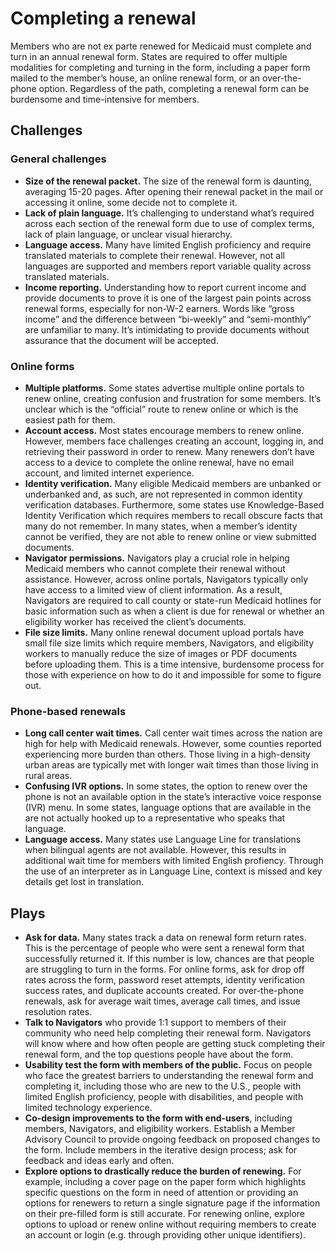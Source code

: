 # Completing a renewal

Members who are not ex parte renewed for Medicaid must complete and turn in an annual renewal form. States are required to offer multiple modalities for completing and turning in the form, including a paper form mailed to the member’s house, an online renewal form, or an over-the-phone option. Regardless of the path, completing a renewal form can be burdensome and time-intensive for members. 

## Challenges
### General challenges
- **Size of the renewal packet.** The size of the renewal form is daunting, averaging 15-20 pages. After opening their renewal packet in the mail or accessing it online, some decide not to complete it.
- **Lack of plain language.** It’s challenging to understand what’s required across each section of the renewal form due to use of complex terms, lack of plain language, or unclear visual hierarchy.
-	**Language access.** Many have limited English proficiency and require translated materials to complete their renewal. However, not all languages are supported and members report variable quality across translated materials.
-	**Income reporting.** Understanding how to report current income and provide documents to prove it is one of the largest pain points across renewal forms, especially for non-W-2 earners. Words like “gross income” and the difference between “bi-weekly” and “semi-monthly” are unfamiliar to many. It’s intimidating to provide documents without assurance that the document will be accepted.

### Online forms
- **Multiple platforms.** Some states advertise multiple online portals to renew online, creating confusion and frustration for some members. It’s unclear which is the “official” route to renew online or which is the easiest path for them.
- **Account access.** Most states encourage members to renew online. However, members face challenges creating an account, logging in, and retrieving their password in order to renew. Many renewers don’t have access to a device to complete the online renewal, have no email account, and limited internet experience. 
- **Identity verification.** Many eligible Medicaid members are unbanked or underbanked and, as such, are not represented in common identity verification databases. Furthermore, some states use Knowledge-Based Identity Verification which requires members to recall obscure facts that many do not remember. In many states, when a member’s identity cannot be verified, they are not able to renew online or view submitted documents.
- **Navigator permissions.** Navigators play a crucial role in helping Medicaid members who cannot complete their renewal without assistance. However, across online portals, Navigators typically only have access to a limited view of client information. As a result, Navigators are required to call county or state-run Medicaid hotlines for basic information such as when a client is due for renewal or whether an eligibility worker has received the client’s documents. 
- **File size limits.** Many online renewal document upload portals have small file size limits which require members, Navigators, and eligibility workers to manually reduce the size of images or PDF documents before uploading them. This is a time intensive, burdensome process for those with experience on how to do it and impossible for some to figure out.

### Phone-based renewals 
- **Long call center wait times.** Call center wait times across the nation are high for help with Medicaid renewals. However, some counties reported experiencing more burden than others. Those living in a high-density urban areas are typically met with longer wait times than those living in rural areas.
-	**Confusing IVR options.** In some states, the option to renew over the phone is not an available option in the state’s interactive voice response (IVR) menu. In some states, language options that are available in the are not actually hooked up to a representative who speaks that language. 
-	**Language access.** Many states use Language Line for translations when bilingual agents are not available. However, this results in additional wait time for members with limited English profiency. Through the use of an interpreter as in Language Line, context is missed and key details get lost in translation.

## Plays
- **Ask for data.** Many states track a data on renewal form return rates. This is the percentage of people who were sent a renewal form that successfully returned it. If this number is low, chances are that people are struggling to turn in the forms. For online forms, ask for drop off rates across the form, password reset attempts, identity verification success rates, and duplicate accounts created. For over-the-phone renewals, ask for average wait times, average call times, and issue resolution rates.
- **Talk to Navigators** who provide 1:1 support to members of their community who need help completing their renewal form. Navigators will know where and how often people are getting stuck completing their renewal form, and the top questions people have about the form.
- **Usability test the form with members of the public.** Focus on people who face the greatest barriers to understanding the renewal form and completing it, including those who are new to the U.S., people with limited English proficiency, people with disabilities, and people with limited technology experience. 
- **Co-design improvements to the form with end-users**, including members, Navigators, and eligibility workers. Establish a Member Advisory Council to provide ongoing feedback on proposed changes to the form. Include members in the iterative design process; ask for feedback and ideas early and often.
- **Explore options to drastically reduce the burden of renewing.** For example, including a cover page on the paper form which highlights specific questions on the form in need of attention or providing an options for renewers to return a single signature page if the information on their pre-filled form is still accurate. For renewing online, explore options to upload or renew online without requiring members to create an account or login (e.g. through providing other unique identifiers).
